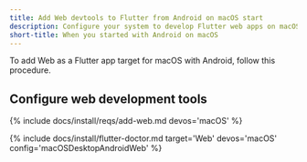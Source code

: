 ```yaml
---
title: Add Web devtools to Flutter from Android on macOS start
description: Configure your system to develop Flutter web apps on macOS.
short-title: When you started with Android on macOS
---
```


To add Web as a Flutter app target for macOS with Android,
follow this procedure.

## Configure web development tools

{% include docs/install/reqs/add-web.md devos='macOS' %}

{% include docs/install/flutter-doctor.md
   target='Web'
   devos='macOS'
   config='macOSDesktopAndroidWeb' %}
